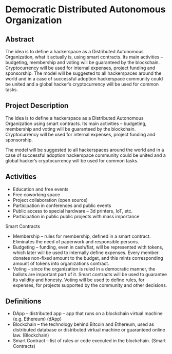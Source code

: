 # Democratic Distributed Autonomous Organization

## Abstract
The idea is to define a hackerspace as a Distributed Autonomous Organization, what it actually is, using smart contracts. Its main activities – budgeting, membership and voting will be guaranteed by the blockchain. Cryptocurrency will be used for internal expenses, project funding and sponsorship.
The model will be suggested to all hackerspaces around the world and in a case of successful adoption hackerspace community could be united and a global hacker’s cryptocurrency will be used for common tasks.

## Project Description
The idea is to define a hackerspace as a Distributed Autonomous Organization using smart contracts. Its main activities – budgeting, membership and voting will be guaranteed by the blockchain. Cryptocurrency will be used for internal expenses, project funding and sponsorship.

The model will be suggested to all hackerspaces around the world and in a case of successful adoption hackerspace community could be united and a global hacker’s cryptocurrency will be used for common tasks.

## Activities

* Education and free events
* Free coworking space
* Project collaboration (open source)
* Participation in conferences and public events
* Public access to special hardware – 3d printers, IoT, etc.
* Participation in public public projects with mass importance
 

Smart Contracts
* Membership – rules for membership, defined in a smart contract. Eliminates the need of paperwork and responsible persons.
* Budgeting – funding, even in cash/fiat, will be represented with tokens, which later will be used to internally define expenses. Every member donates non-fixed amount to the budget, and this mints corresponding amount of tokens into organizations contract.
* Voting – since the organization is ruled in a democratic manner, the ballots are important part of it. Smart contracts will be used to guarantee its validity and honesty. Voting will be used to define rules, for expenses, for projects supported by the community and other decisions.

## Definitions
* DApp – distributed app – app that runs on a blockchain virtual machine (e.g. Ethereum) (dApp)
* Blockchain – the technology behind Bitcoin and Ethereum, used as distributed database or distributed virtual machine or guaranteed online law. (Blockchain)
* Smart Contract – list of rules or code executed in the blockchain. (Smart Contracts)
